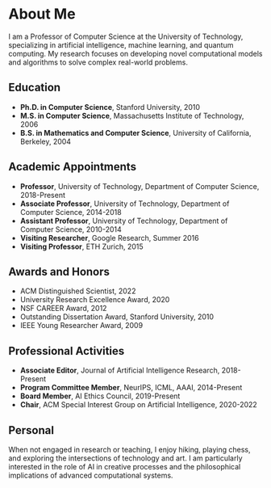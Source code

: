 
# About Me

I am a Professor of Computer Science at the University of Technology, specializing in artificial intelligence, machine learning, and quantum computing. My research focuses on developing novel computational models and algorithms to solve complex real-world problems.

## Education

- **Ph.D. in Computer Science**, Stanford University, 2010
- **M.S. in Computer Science**, Massachusetts Institute of Technology, 2006
- **B.S. in Mathematics and Computer Science**, University of California, Berkeley, 2004

## Academic Appointments

- **Professor**, University of Technology, Department of Computer Science, 2018-Present
- **Associate Professor**, University of Technology, Department of Computer Science, 2014-2018
- **Assistant Professor**, University of Technology, Department of Computer Science, 2010-2014
- **Visiting Researcher**, Google Research, Summer 2016
- **Visiting Professor**, ETH Zurich, 2015

## Awards and Honors

- ACM Distinguished Scientist, 2022
- University Research Excellence Award, 2020
- NSF CAREER Award, 2012
- Outstanding Dissertation Award, Stanford University, 2010
- IEEE Young Researcher Award, 2009

## Professional Activities

- **Associate Editor**, Journal of Artificial Intelligence Research, 2018-Present
- **Program Committee Member**, NeurIPS, ICML, AAAI, 2014-Present
- **Board Member**, AI Ethics Council, 2019-Present
- **Chair**, ACM Special Interest Group on Artificial Intelligence, 2020-2022

## Personal

When not engaged in research or teaching, I enjoy hiking, playing chess, and exploring the intersections of technology and art. I am particularly interested in the role of AI in creative processes and the philosophical implications of advanced computational systems.
